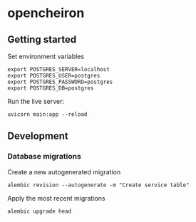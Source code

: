 # opencheiron

## Getting started

Set environment variables

```shell
export POSTGRES_SERVER=localhost
export POSTGRES_USER=postgres
export POSTGRES_PASSWORD=postgres
export POSTGRES_DB=postgres
```

Run the live server:

```shell
uvicorn main:app --reload
```

## Development

### Database migrations

Create a new autogenerated migration
```shell
alembic revision --autogenerate -m "Create service table"
```

Apply the most recent migrations
```shell
alembic upgrade head
```
